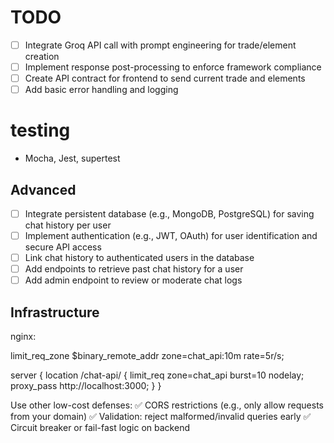 # TODO
- [ ] Integrate Groq API call with prompt engineering for trade/element creation
- [ ] Implement response post-processing to enforce framework compliance
- [ ] Create API contract for frontend to send current trade and elements
- [ ] Add basic error handling and logging

# testing
- Mocha, Jest, supertest

## Advanced
- [ ] Integrate persistent database (e.g., MongoDB, PostgreSQL) for saving chat history per user
- [ ] Implement authentication (e.g., JWT, OAuth) for user identification and secure API access
- [ ] Link chat history to authenticated users in the database
- [ ] Add endpoints to retrieve past chat history for a user
- [ ] Add admin endpoint to review or moderate chat logs

## Infrastructure
nginx:

limit_req_zone $binary_remote_addr zone=chat_api:10m rate=5r/s;

server {
  location /chat-api/ {
    limit_req zone=chat_api burst=10 nodelay;
    proxy_pass http://localhost:3000;
  }
}

 Use other low-cost defenses:
✅ CORS restrictions (e.g., only allow requests from your domain)
✅ Validation: reject malformed/invalid queries early
✅ Circuit breaker or fail-fast logic on backend